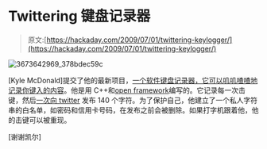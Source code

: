 # Twittering 键盘记录器

> 原文:[https://hackaday.com/2009/07/01/twittering-keylogger/](https://hackaday.com/2009/07/01/twittering-keylogger/)

![3673642969_378bdec59c](../Images/6e5862801aead228f4bc6bb0e7134fb7.png "3673642969_378bdec59c")

[Kyle McDonald]提交了他的最新项目，[一个软件键盘记录器，它可以叽叽喳喳地记录你键入的内容](http://www.openframeworks.cc/forum/viewtopic.php?f=12&t=2227)。他是用 C++和[open framework](http://www.openframeworks.cc/)编写的。它记录每一次击键，然后[一次向 twitter](http://twitter.com/keytweeter) 发布 140 个字符。为了保护自己，他建立了一个私人字符串的白名单，如密码和信用卡号码，在发布之前会被删除。如果打字机跟着他，他的击键可以被重现。

[谢谢凯尔]